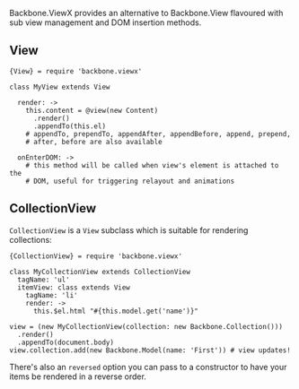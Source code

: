 Backbone.ViewX provides an alternative to Backbone.View flavoured with sub view
management and DOM insertion methods.

## View

    {View} = require 'backbone.viewx'

    class MyView extends View

      render: ->
        this.content = @view(new Content)
          .render()
          .appendTo(this.el)
        # appendTo, prependTo, appendAfter, appendBefore, append, prepend,
        # after, before are also available

      onEnterDOM: ->
        # this method will be called when view's element is attached to the
        # DOM, useful for triggering relayout and animations

## CollectionView

`CollectionView` is a `View` subclass which is suitable for rendering
collections:

    {CollectionView} = require 'backbone.viewx'

    class MyCollectionView extends CollectionView
      tagName: 'ul'
      itemView: class extends View
        tagName: 'li'
        render: ->
          this.$el.html "#{this.model.get('name')}"

    view = (new MyCollectionView(collection: new Backbone.Collection()))
      .render()
      .appendTo(document.body)
    view.collection.add(new Backbone.Model(name: 'First')) # view updates!

There's also an `reversed` option you can pass to a constructor to have your
items be rendered in a reverse order.
